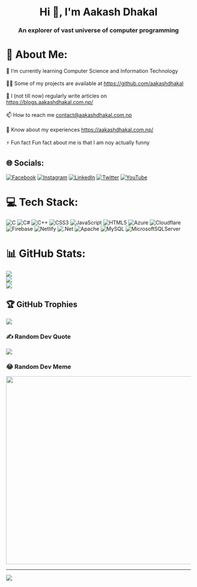 <h1 align="center">Hi 👋, I'm Aakash Dhakal</h1>
<h3 align="center">An explorer of vast universe of computer programming</h3>

# 💫 About Me:
🌱 I’m currently learning Computer Science and Information Technology<br><br>👨‍💻 Some of my projects are available at https://github.com/aakashdhakal<br><br>📝 I (not till now) regularly write articles on https://blogs.aakashdhakal.com.np/<br><br>📫 How to reach me contact@aakashdhakal.com.np<br><br>📄 Know about my experiences https://aakashdhakal.com.np/<br><br>⚡ Fun fact Fun fact about me is that I am noy actually funny


## 🌐 Socials:
[![Facebook](https://img.shields.io/badge/Facebook-%231877F2.svg?logo=Facebook&logoColor=white)](https://facebook.com/dhakallakash) [![Instagram](https://img.shields.io/badge/Instagram-%23E4405F.svg?logo=Instagram&logoColor=white)](https://instagram.com/aakash_dhakal12) [![LinkedIn](https://img.shields.io/badge/LinkedIn-%230077B5.svg?logo=linkedin&logoColor=white)](https://linkedin.com/in/aakash-dhakal12) [![Twitter](https://img.shields.io/badge/Twitter-%231DA1F2.svg?logo=Twitter&logoColor=white)](https://twitter.com/aakash_dhakal12) [![YouTube](https://img.shields.io/badge/YouTube-%23FF0000.svg?logo=YouTube&logoColor=white)](https://youtube.com/@aakashdhakal) 

# 💻 Tech Stack:
![C](https://img.shields.io/badge/c-%2300599C.svg?style=for-the-badge&logo=c&logoColor=white) ![C#](https://img.shields.io/badge/c%23-%23239120.svg?style=for-the-badge&logo=c-sharp&logoColor=white) ![C++](https://img.shields.io/badge/c++-%2300599C.svg?style=for-the-badge&logo=c%2B%2B&logoColor=white) ![CSS3](https://img.shields.io/badge/css3-%231572B6.svg?style=for-the-badge&logo=css3&logoColor=white) ![JavaScript](https://img.shields.io/badge/javascript-%23323330.svg?style=for-the-badge&logo=javascript&logoColor=%23F7DF1E) ![HTML5](https://img.shields.io/badge/html5-%23E34F26.svg?style=for-the-badge&logo=html5&logoColor=white) ![Azure](https://img.shields.io/badge/azure-%230072C6.svg?style=for-the-badge&logo=azure-devops&logoColor=white) ![Cloudflare](https://img.shields.io/badge/Cloudflare-F38020?style=for-the-badge&logo=Cloudflare&logoColor=white) ![Firebase](https://img.shields.io/badge/firebase-%23039BE5.svg?style=for-the-badge&logo=firebase) ![Netlify](https://img.shields.io/badge/netlify-%23000000.svg?style=for-the-badge&logo=netlify&logoColor=#00C7B7) ![.Net](https://img.shields.io/badge/.NET-5C2D91?style=for-the-badge&logo=.net&logoColor=white) ![Apache](https://img.shields.io/badge/apache-%23D42029.svg?style=for-the-badge&logo=apache&logoColor=white) ![MySQL](https://img.shields.io/badge/mysql-%2300f.svg?style=for-the-badge&logo=mysql&logoColor=white) ![MicrosoftSQLServer](https://img.shields.io/badge/Microsoft%20SQL%20Sever-CC2927?style=for-the-badge&logo=microsoft%20sql%20server&logoColor=white)
# 📊 GitHub Stats:
![](https://github-readme-stats.vercel.app/api?username=aakashdhakal&theme=tokyonight&hide_border=false&include_all_commits=true&count_private=false)<br/>
![](https://github-readme-streak-stats.herokuapp.com/?user=aakashdhakal&theme=tokyonight&hide_border=false)<br/>
![](https://github-readme-stats.vercel.app/api/top-langs/?username=aakashdhakal&theme=tokyonight&hide_border=false&include_all_commits=true&count_private=false&layout=compact)

## 🏆 GitHub Trophies
![](https://github-profile-trophy.vercel.app/?username=aakashdhakal&theme=radical&no-frame=false&no-bg=true&margin-w=4)

### ✍️ Random Dev Quote
![](https://quotes-github-readme.vercel.app/api?type=horizontal&theme=radical)


### 😂 Random Dev Meme
<img src=" https://dynamic-badges.maxalpha.repl.co/meme" width="512px"/>

---
[![](https://visitcount.itsvg.in/api?id=aakashdhakal&icon=5&color=0)](https://visitcount.itsvg.in)
